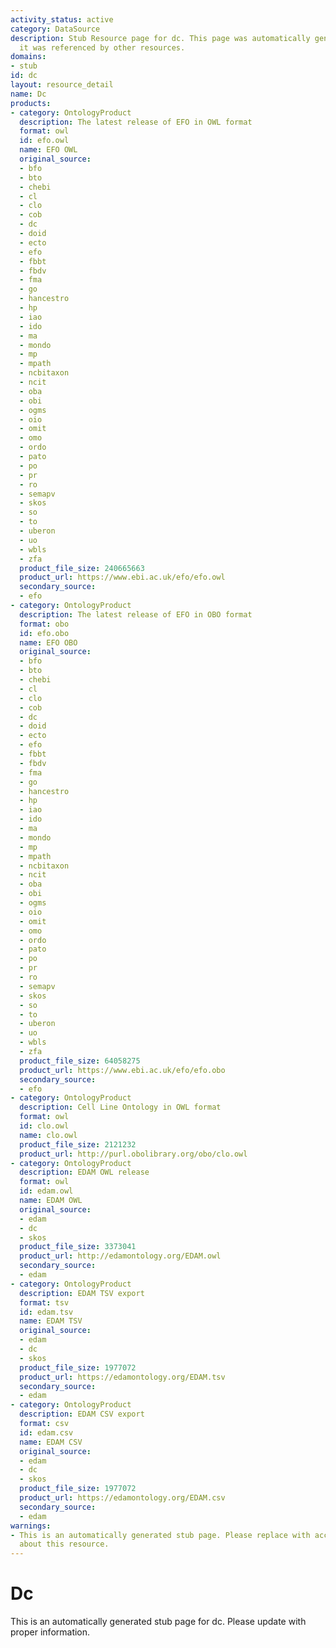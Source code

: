 ```yaml
---
activity_status: active
category: DataSource
description: Stub Resource page for dc. This page was automatically generated because
  it was referenced by other resources.
domains:
- stub
id: dc
layout: resource_detail
name: Dc
products:
- category: OntologyProduct
  description: The latest release of EFO in OWL format
  format: owl
  id: efo.owl
  name: EFO OWL
  original_source:
  - bfo
  - bto
  - chebi
  - cl
  - clo
  - cob
  - dc
  - doid
  - ecto
  - efo
  - fbbt
  - fbdv
  - fma
  - go
  - hancestro
  - hp
  - iao
  - ido
  - ma
  - mondo
  - mp
  - mpath
  - ncbitaxon
  - ncit
  - oba
  - obi
  - ogms
  - oio
  - omit
  - omo
  - ordo
  - pato
  - po
  - pr
  - ro
  - semapv
  - skos
  - so
  - to
  - uberon
  - uo
  - wbls
  - zfa
  product_file_size: 240665663
  product_url: https://www.ebi.ac.uk/efo/efo.owl
  secondary_source:
  - efo
- category: OntologyProduct
  description: The latest release of EFO in OBO format
  format: obo
  id: efo.obo
  name: EFO OBO
  original_source:
  - bfo
  - bto
  - chebi
  - cl
  - clo
  - cob
  - dc
  - doid
  - ecto
  - efo
  - fbbt
  - fbdv
  - fma
  - go
  - hancestro
  - hp
  - iao
  - ido
  - ma
  - mondo
  - mp
  - mpath
  - ncbitaxon
  - ncit
  - oba
  - obi
  - ogms
  - oio
  - omit
  - omo
  - ordo
  - pato
  - po
  - pr
  - ro
  - semapv
  - skos
  - so
  - to
  - uberon
  - uo
  - wbls
  - zfa
  product_file_size: 64058275
  product_url: https://www.ebi.ac.uk/efo/efo.obo
  secondary_source:
  - efo
- category: OntologyProduct
  description: Cell Line Ontology in OWL format
  format: owl
  id: clo.owl
  name: clo.owl
  product_file_size: 2121232
  product_url: http://purl.obolibrary.org/obo/clo.owl
- category: OntologyProduct
  description: EDAM OWL release
  format: owl
  id: edam.owl
  name: EDAM OWL
  original_source:
  - edam
  - dc
  - skos
  product_file_size: 3373041
  product_url: http://edamontology.org/EDAM.owl
  secondary_source:
  - edam
- category: OntologyProduct
  description: EDAM TSV export
  format: tsv
  id: edam.tsv
  name: EDAM TSV
  original_source:
  - edam
  - dc
  - skos
  product_file_size: 1977072
  product_url: https://edamontology.org/EDAM.tsv
  secondary_source:
  - edam
- category: OntologyProduct
  description: EDAM CSV export
  format: csv
  id: edam.csv
  name: EDAM CSV
  original_source:
  - edam
  - dc
  - skos
  product_file_size: 1977072
  product_url: https://edamontology.org/EDAM.csv
  secondary_source:
  - edam
warnings:
- This is an automatically generated stub page. Please replace with accurate information
  about this resource.
---
```

# Dc

This is an automatically generated stub page for dc. Please update with proper information.